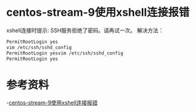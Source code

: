 # centos-stream-9使用xshell连接报错

xshell连接时提示: SSH服务拒绝了密码。请再试一次。
解决方法：
```bash
PermitRootLogin yes
vim /etc/ssh/sshd_config
PermitRootLogin yesvim /etc/ssh/sshd_config
PermitRootLogin yes
```

# 参考资料
-[centos-stream-9使用xshell连接报错](https://blog.csdn.net/peakccy/article/details/131453755)